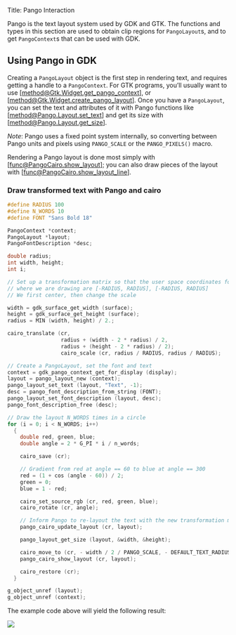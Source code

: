  Title: Pango Interaction

Pango is the text layout system used by GDK and GTK. The functions
and types in this section are used to obtain clip regions for
`PangoLayout`s, and to get `PangoContext`s that can be used with
GDK.

## Using Pango in GDK

Creating a `PangoLayout` object is the first step in rendering text,
and requires getting a handle to a `PangoContext`. For GTK programs,
you’ll usually want to use [method@Gtk.Widget.get_pango_context], or
[method@Gtk.Widget.create_pango_layout]. Once you have a `PangoLayout`,
you can set the text and attributes of it with Pango functions like
[method@Pango.Layout.set_text] and get its size with
[method@Pango.Layout.get_size].

*Note*: Pango uses a fixed point system internally, so converting
between Pango units and pixels using `PANGO_SCALE` or the `PANGO_PIXELS()`
macro.

Rendering a Pango layout is done most simply with [func@PangoCairo.show_layout];
you can also draw pieces of the layout with [func@PangoCairo.show_layout_line].

### Draw transformed text with Pango and cairo

```c
#define RADIUS 100
#define N_WORDS 10
#define FONT "Sans Bold 18"

PangoContext *context;
PangoLayout *layout;
PangoFontDescription *desc;

double radius;
int width, height;
int i;

// Set up a transformation matrix so that the user space coordinates for
// where we are drawing are [-RADIUS, RADIUS], [-RADIUS, RADIUS]
// We first center, then change the scale

width = gdk_surface_get_width (surface);
height = gdk_surface_get_height (surface);
radius = MIN (width, height) / 2.;

cairo_translate (cr,
                 radius + (width - 2 * radius) / 2,
                 radius + (height - 2 * radius) / 2);
                 cairo_scale (cr, radius / RADIUS, radius / RADIUS);

// Create a PangoLayout, set the font and text
context = gdk_pango_context_get_for_display (display);
layout = pango_layout_new (context);
pango_layout_set_text (layout, "Text", -1);
desc = pango_font_description_from_string (FONT);
pango_layout_set_font_description (layout, desc);
pango_font_description_free (desc);

// Draw the layout N_WORDS times in a circle
for (i = 0; i < N_WORDS; i++)
  {
    double red, green, blue;
    double angle = 2 * G_PI * i / n_words;

    cairo_save (cr);

    // Gradient from red at angle == 60 to blue at angle == 300
    red = (1 + cos (angle - 60)) / 2;
    green = 0;
    blue = 1 - red;

    cairo_set_source_rgb (cr, red, green, blue);
    cairo_rotate (cr, angle);

    // Inform Pango to re-layout the text with the new transformation matrix
    pango_cairo_update_layout (cr, layout);

    pango_layout_get_size (layout, &width, &height);

    cairo_move_to (cr, - width / 2 / PANGO_SCALE, - DEFAULT_TEXT_RADIUS);
    pango_cairo_show_layout (cr, layout);

    cairo_restore (cr);
  }

g_object_unref (layout);
g_object_unref (context);
```

The example code above will yield the following result:

![](rotated-text.png)
